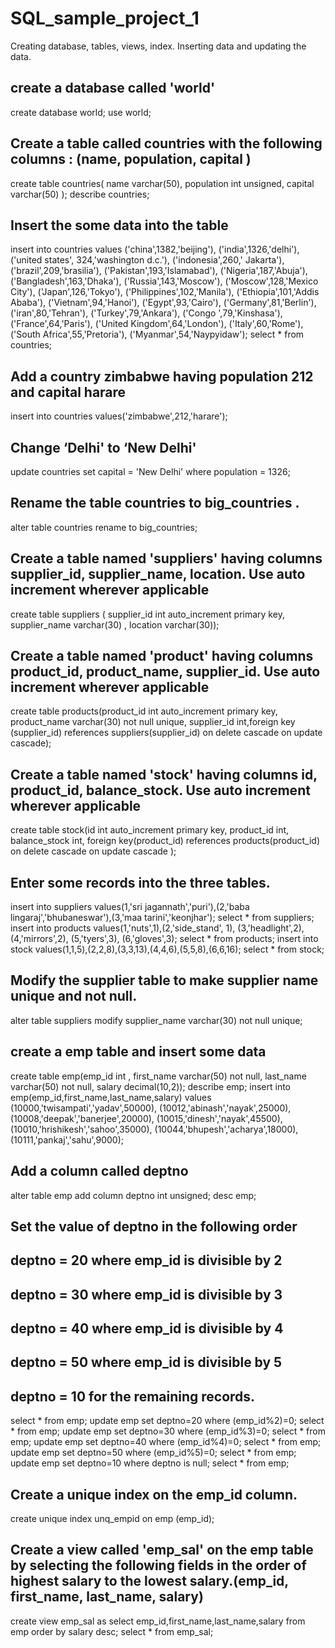 # SQL_sample_project_1
Creating database, tables, views, index. Inserting data and updating the data.

## create a database called 'world' 
create database world;
use world;


## Create a table called countries with the following columns : (name, population, capital ) 
create table countries(
name varchar(50),
population int unsigned,
capital varchar(50)
);
describe countries;


## Insert the some data into the table
insert into countries values ('china',1382,'beijing'),
('india',1326,'delhi'),
('united states', 324,'washington d.c.'),
('indonesia',260,'	Jakarta'),
('brazil',209,'brasilia'),
('Pakistan',193,'Islamabad'),
('Nigeria',187,'Abuja'),
('Bangladesh',163,'Dhaka'),
('Russia',143,'Moscow'),
('Moscow',128,'Mexico City'),
('Japan',126,'Tokyo'),
('Philippines',102,'Manila'),
('Ethiopia',101,'Addis Ababa'),
('Vietnam',94,'Hanoi'),
('Egypt',93,'Cairo'),
('Germany',81,'Berlin'),
('iran',80,'Tehran'),
('Turkey',79,'Ankara'),
('Congo	',79,'Kinshasa'),
('France',64,'Paris'),
('United Kingdom',64,'London'),
('Italy',60,'Rome'),
('South Africa',55,'Pretoria'),
('Myanmar',54,'Naypyidaw');
select * from countries;

## Add a country zimbabwe having population 212 and capital harare
insert into countries values('zimbabwe',212,'harare');

## Change ‘Delhi' to ‘New Delhi'
update countries set capital = 'New Delhi' where population = 1326;

## Rename the table countries to big_countries .
alter table countries rename to big_countries;


## Create a table named 'suppliers' having columns supplier_id, supplier_name, location. Use auto increment wherever applicable
create table suppliers ( supplier_id int auto_increment primary key, supplier_name varchar(30) , location varchar(30));

## Create a table named 'product' having columns product_id, product_name, supplier_id. Use auto increment wherever applicable
create table products(product_id int auto_increment  primary key, product_name varchar(30) not
null unique, supplier_id int,foreign key (supplier_id) references suppliers(supplier_id) on delete cascade on update cascade);

## Create a table named 'stock' having columns id, product_id, balance_stock. Use auto increment wherever applicable
create table stock(id int auto_increment primary key, product_id int, balance_stock int, foreign key(product_id) references
products(product_id) on delete cascade on update cascade );


## Enter some records into the three tables.
insert into suppliers values(1,'sri jagannath','puri'),(2,'baba lingaraj','bhubaneswar'),(3,'maa tarini','keonjhar');
select * from suppliers;
insert into products values(1,'nuts',1),(2,'side_stand', 1), (3,'headlight',2), (4,'mirrors',2), (5,'tyers',3), (6,'gloves',3);
select * from products;
insert into stock values(1,1,5),(2,2,8),(3,3,13),(4,4,6),(5,5,8),(6,6,16);
select * from stock;


## Modify the supplier table to make supplier name unique and not null.
alter table suppliers modify supplier_name varchar(30) not null unique;

## create a emp table and insert some data
create table emp(emp_id int ,
first_name varchar(50) not null,
last_name varchar(50) not null,
salary decimal(10,2));
describe emp;
insert into emp(emp_id,first_name,last_name,salary) values
(10000,'twisampati','yadav',50000),
(10012,'abinash','nayak',25000),
(10008,'deepak','banerjee',20000),
(10015,'dinesh','nayak',45500),
(10010,'hrishikesh','sahoo',35000),
(10044,'bhupesh','acharya',18000),
(10111,'pankaj','sahu',9000);

## Add a column called deptno
alter table emp add column deptno int unsigned;
desc emp;

## Set the value of deptno in the following order
## deptno = 20 where emp_id is divisible by 2
## deptno = 30 where emp_id is divisible by 3
## deptno = 40 where emp_id is divisible by 4
## deptno = 50 where emp_id is divisible by 5
## deptno = 10 for the remaining records.

select * from emp;
update emp set deptno=20 where (emp_id%2)=0;
select * from emp;
update emp set deptno=30 where (emp_id%3)=0;
select * from emp;
update emp set deptno=40 where (emp_id%4)=0;
select * from emp;
update emp set deptno=50 where (emp_id%5)=0;
select * from emp;
update emp set deptno=10 where deptno is null;
select * from emp;

## Create a unique index on the emp_id column.
create unique index unq_empid on emp (emp_id);

## Create a view called 'emp_sal' on the emp table by selecting the following fields in the order of highest salary to the lowest salary.(emp_id, first_name, last_name, salary)
create view emp_sal as select emp_id,first_name,last_name,salary from emp order by salary desc;
select * from emp_sal;




















